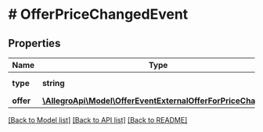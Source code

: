 # # OfferPriceChangedEvent

## Properties

Name | Type | Description | Notes
------------ | ------------- | ------------- | -------------
**type** | **string** |  | [optional] [default to 'OFFER_PRICE_CHANGED']
**offer** | [**\AllegroApi\Model\OfferEventExternalOfferForPriceChanges**](OfferEventExternalOfferForPriceChanges.md) |  |

[[Back to Model list]](../../README.md#models) [[Back to API list]](../../README.md#endpoints) [[Back to README]](../../README.md)
